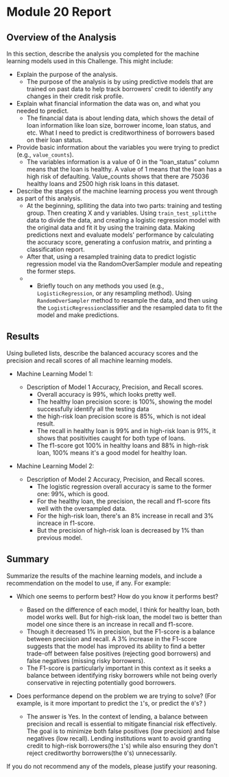 # Module 20 Report

## Overview of the Analysis

In this section, describe the analysis you completed for the machine learning models used in this Challenge. This might include:

* Explain the purpose of the analysis.
  * The purpose of the analysis is by using predictive models that are trained on past data to help track borrowers' credit to identify any changes in their credit risk profile.
* Explain what financial information the data was on, and what you needed to predict.
  * The financial data is about lending data, which shows the detail of loan information like loan size, borrower income, loan status, and etc. What I need to predict is creditworthiness of borrowers based on their loan status.
* Provide basic information about the variables you were trying to predict (e.g., `value_counts`).
  * The variables information is a value of 0 in the “loan_status” column means that the loan is healthy. A value of 1 means that the loan has a high risk of defaulting. Value_counts shows that there are 75036 healthy loans and 2500 high risk loans in this dataset.
* Describe the stages of the machine learning process you went through as part of this analysis.
  * At the beginning, splliting the data into two parts: training and testing group. Then creating X and y variables. Using `train_test_splitthe` data to divide the data, and creating a logistic regression model with the original data and fit it by using the training data. Making predictions next and evaluate models' performance by calculating the accuracy score, generating a confusion matrix, and printing a classification report.
  * After that, using a resampled training data to predict logistic regression model via the RandomOverSampler module and repeating the former steps.
  * * Briefly touch on any methods you used (e.g., `LogisticRegression`, or any resampling method).
  Using `RandomOverSampler` method to resample the data, and then using the `LogisticRegression`classifier and the resampled data to fit the model and make predictions.

## Results

Using bulleted lists, describe the balanced accuracy scores and the precision and recall scores of all machine learning models.

* Machine Learning Model 1:

  * Description of Model 1 Accuracy, Precision, and Recall scores.
    * Overall accuracy is 99%, which looks pretty well.
    * The healthy loan precision score:  is 100%, showing the model successfully identify all the testing data
    * the high-risk loan precision score is 85%, which is not ideal result.
    * The recall in healthy loan is 99% and in high-risk loan is 91%, it shows that positivities caught for both type of loans.
    * The f1-score got 100% in healthy loans and 88% in high-risk loan, 100% means it's a good model for healthy loan.
* Machine Learning Model 2:

  * Description of Model 2 Accuracy, Precision, and Recall scores.
    * The logistic regression overall accuracy is same to the former one: 99%, which is good.
    * For the healthy loan, the precision, the recall and f1-score fits well with the oversampled data.
    * For the high-risk loan, there's an 8% increase in recall and 3% increace in f1-score.
    * But the precision of high-risk loan is decreased by 1% than previous model.

## Summary

Summarize the results of the machine learning models, and include a recommendation on the model to use, if any. For example:

* Which one seems to perform best? How do you know it performs best?

  * Based on the difference of each model, I think for healthy loan, both model works well. But for high-risk loan, the model two is better than model one since there is an increase in recall and f1-score.
  * Though it decreased 1% in precision, but the F1-score is a balance between precision and recall. A 3% increase in the F1-score suggests that the model has improved its ability to find a better trade-off between false positives (rejecting good borrowers) and false negatives (missing risky borrowers).
  * The F1-score is particularly important in this context as it seeks a balance between identifying risky borrowers while not being overly conservative in rejecting potentially good borrowers.
* Does performance depend on the problem we are trying to solve? (For example, is it more important to predict the `1`'s, or predict the `0`'s? )

  * The answer is Yes. In the context of lending, a balance between precision and recall is essential to mitigate financial risk effectively. The goal is to minimize both false positives (low precision) and false negatives (low recall). Lending institutions want to avoid granting credit to high-risk borrowers(the `1`'s) while also ensuring they don't reject creditworthy borrowers(the `0`'s) unnecessarily.

If you do not recommend any of the models, please justify your reasoning.
